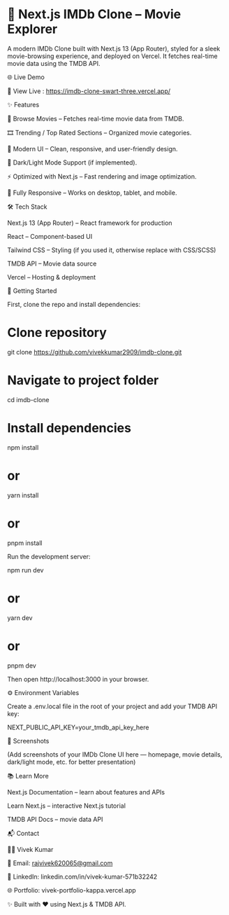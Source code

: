 # 🎥 Next.js IMDb Clone – Movie Explorer 








A modern IMDb Clone built with Next.js 13 (App Router), styled for a sleek movie-browsing experience, and deployed on Vercel.
It fetches real-time movie data using the TMDB API.

🌐 Live Demo

🔗 View Live  : https://imdb-clone-swart-three.vercel.app/
  
✨ Features

🔎 Browse Movies – Fetches real-time movie data from TMDB.

🎞 Trending / Top Rated Sections – Organized movie categories.

🎨 Modern UI – Clean, responsive, and user-friendly design.

🌙 Dark/Light Mode Support (if implemented).

⚡ Optimized with Next.js – Fast rendering and image optimization.

📱 Fully Responsive – Works on desktop, tablet, and mobile.

🛠 Tech Stack

Next.js 13 (App Router) – React framework for production

React – Component-based UI

Tailwind CSS – Styling (if you used it, otherwise replace with CSS/SCSS)

TMDB API – Movie data source

Vercel – Hosting & deployment

🚀 Getting Started

First, clone the repo and install dependencies:

# Clone repository
git clone https://github.com/vivekkumar2909/imdb-clone.git

# Navigate to project folder
cd imdb-clone

# Install dependencies
npm install
# or
yarn install
# or
pnpm install


Run the development server:

npm run dev
# or
yarn dev
# or
pnpm dev


Then open http://localhost:3000
 in your browser.

⚙️ Environment Variables

Create a .env.local file in the root of your project and add your TMDB API key:

NEXT_PUBLIC_API_KEY=your_tmdb_api_key_here

📸 Screenshots

(Add screenshots of your IMDb Clone UI here — homepage, movie details, dark/light mode, etc. for better presentation)

📚 Learn More

Next.js Documentation
 – learn about features and APIs

Learn Next.js
 – interactive Next.js tutorial

TMDB API Docs
 – movie data API

📬 Contact

👨‍💻 Vivek Kumar

📧 Email: rajvivek620065@gmail.com

💼 LinkedIn: linkedin.com/in/vivek-kumar-571b32242

🌐 Portfolio: vivek-portfolio-kappa.vercel.app

✨ Built with ❤️ using Next.js & TMDB API.
